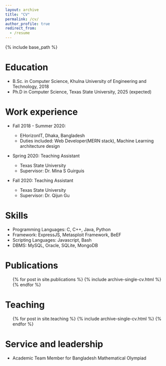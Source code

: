```yaml
---
layout: archive
title: "CV"
permalink: /cv/
author_profile: true
redirect_from:
  - /resume
---
```


{% include base_path %}

Education
======
* B.Sc. in Computer Science, Khulna University of Engineering and Technology, 2018
* Ph.D in Computer Science, Texas State University, 2025 (expected)

Work experience
======
* Fall 2018 - Summer 2020:
  * EHorizonIT, Dhaka, Bangladesh 
  * Duties included: Web Developer(MERN stack), Machine Learning architecture design

* Spring 2020: Teaching Assistant
  * Texas State University
  * Supervisor: Dr. Mina S Guirguis 

* Fall 2020: Teaching Assistant
  * Texas State University
  * Supervisor: Dr. Qijun Gu
 

Skills
======
* Programming Languages: C, C++, Java, Python
* Framework: ExpressJS, Metasploit Framework, BeEF 
* Scripting Languages: Javascript, Bash
* DBMS: MySQL, Oracle, SQLite, MongoDB 

Publications
======
  <ul>{% for post in site.publications %}
    {% include archive-single-cv.html %}
  {% endfor %}</ul>
  
Teaching
======
  <ul>{% for post in site.teaching %}
    {% include archive-single-cv.html %}
  {% endfor %}</ul>
  
Service and leadership
======
* Academic Team Member for Bangladesh Mathematical Olympiad
